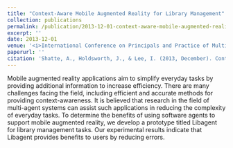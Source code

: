 ```yaml
---
title: "Context-Aware Mobile Augmented Reality for Library Management"
collection: publications
permalink: /publication/2013-12-01-context-aware-mobile-augmented-reality-for-library-management 
excerpt: ''
date: 2013-12-01
venue: '<i>International Conference on Principals and Practice of Multi-Agent Systems</i>'
paperurl: ''
citation: 'Shatte, A., Holdsworth, J., & Lee, I. (2013, December). Context-Aware Mobile Augmented Reality for Library Management. In <i>International Conference on Principles and Practice of Multi-Agent Systems</i> (pp. 510-517). Springer, Berlin, Heidelberg.'
---
```


Mobile augmented reality applications aim to simplify everyday tasks by providing additional information to increase efficiency. There are many challenges facing the field, including efficient and accurate methods for providing context-awareness. It is believed that 
research in the field of multi-agent systems can assist such applications in reducing the complexity of everyday tasks. To determine the benefits of using software agents to support mobile augmented reality, we develop a prototype titled Libagent for library management tasks. Our experimental results indicate that Libagent provides benefits to users by reducing errors.

<!---[Download paper here](https://link.springer.com/chapter/10.1007/978-3-642-44927-7_41)--->

<!---Recommended citation: Shatte, A., Holdsworth, J., & Lee, I. (2013, December). Context-Aware Mobile Augmented Reality for Library Management. <i>International Conference on Principles and Practice of Multi-Agent Systems</i> (pp. 510-517). Springer, Berlin, Heidelberg.--->

